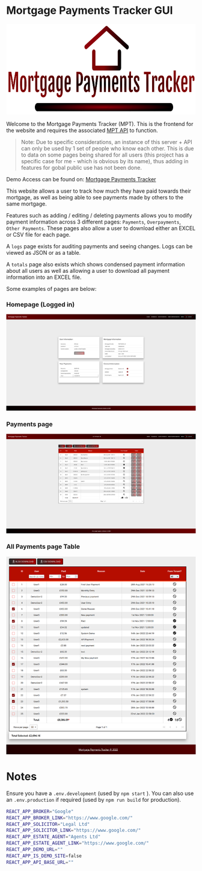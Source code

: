 # Mortgage Payments Tracker GUI

<p align="center" width="100%">
   <img height='240px' src='./src/images/logo.png'>
</p>

Welcome to the Mortgage Payments Tracker (MPT). This is the frontend for the website and requires the associated [MPT API](https://github.com/NCHlab/Mortgage_Payments_Tracker_API) to function.

> Note: Due to specific considerations, an instance of this server + API can only be used by 1 set of people who know each other. This is due to data on some pages being shared for all users (this project has a specific case for me - which is obvious by its name), thus adding in features for gobal public use has not been done.

Demo Access can be found on: [Mortgage Payments Tracker](https://mortgage.nayamc.com/demo)

This website allows a user to track how much they have paid towards their mortgage, as well as being able to see payments made by others to the same mortgage.

Features such as adding / editing / deleting payments allows you to modify payment information across 3 different pages: `Payments`, `Overpayments`, `Other Payments`. These pages also allow a user to download either an EXCEL or CSV file for each page.

A `logs` page exists for auditing payments and seeing changes. Logs can be viewed as JSON or as a table.

A `totals` page also exists which shows condensed payment information about all users as well as allowing a user to download all payment information into an EXCEL file.

Some examples of pages are below:

### Homepage (Logged in)

<img src='./src/images/image1Homepage.png'>



### Payments page

<img src='./src/images/image2PaymentsPage.png'>


### All Payments page Table

<img src='./src/images/image8AllPaymentsSelected.png'>

# Notes

Ensure you have a `.env.development` (used by `npm start` ). You can also use an `.env.production` if required (used by `npm run build` for production).

```bash
REACT_APP_BROKER="Google"
REACT_APP_BROKER_LINK="https://www.google.com/"
REACT_APP_SOLICITOR="Legal Ltd"
REACT_APP_SOLICITOR_LINK="https://www.google.com/"
REACT_APP_ESTATE_AGENT="Agents Ltd"
REACT_APP_ESTATE_AGENT_LINK="https://www.google.com/"
REACT_APP_DEMO_URL=""
REACT_APP_IS_DEMO_SITE=false
REACT_APP_API_BASE_URL=""
```